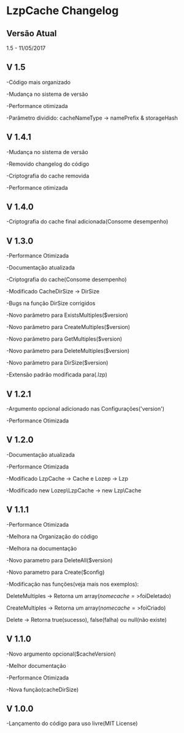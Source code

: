 # LzpCache Changelog

## Versão Atual
1.5 - 11/05/2017

## V 1.5
-Código mais organizado

-Mudança no sistema de versão

-Performance otimizada

-Parâmetro dividido: cacheNameType -> namePrefix & storageHash

## V 1.4.1
-Mudança no sistema de versão

-Removido changelog do código

-Criptografia do cache removida

-Performance otimizada

## V 1.4.0
-Criptografia do cache final adicionada(Consome desempenho)

## V 1.3.0
-Performance Otimizada

-Documentação atualizada

-Criptografia do cache(Consome desempenho)

-Modificado CacheDirSize -> DirSize

-Bugs na função DirSize corrigidos

-Novo parâmetro para ExistsMultiples($version)

-Novo parâmetro para CreateMultiples($version)

-Novo parâmetro para GetMultiples($version)

-Novo parâmetro para DeleteMultiples($version)

-Novo parâmetro para DirSize($version)

-Extensão padrão modificada para(.lzp)

## V 1.2.1
-Argumento opcional adicionado nas Configurações('version')

-Performance Otimizada

## V 1.2.0
-Documentação atualizada

-Performance Otimizada

-Modificado LzpCache -> Cache e Lozep -> Lzp

-Modificado new Lozep\LzpCache -> new Lzp\Cache

## V 1.1.1
-Performance Otimizada

-Melhora na Organização do código

-Melhora na documentação

-Novo parametro para DeleteAll($version)

-Novo parametro para Create($config)

-Modificação nas funções(veja mais nos exemplos):

DeleteMultiples -> Retorna um array($nomecache=>$foiDeletado)

CreateMultiples -> Retorna um array($nomecache=>$foiCriado)

Delete -> Retorna true(sucesso), false(falha) ou null(não existe)


## V 1.1.0
-Novo argumento opcional($cacheVersion)

-Melhor documentação

-Performance Otimizada

-Nova função(cacheDirSize)

## V 1.0.0
-Lançamento do código para uso livre(MIT License)